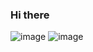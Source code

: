 ### Hi there 

![image](https://img.shields.io/badge/JavaScript-F71E77.svg?style=for-the-badge&logo=JavaScript&logoColor=black)
![image](https://img.shields.io/badge/React-66BAA8.svg?style=for-the-badge&logo=React&logoColor=black)
